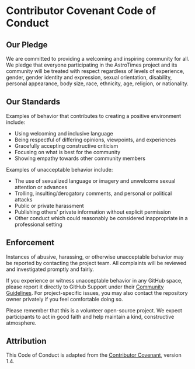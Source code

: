 # Contributor Covenant Code of Conduct

## Our Pledge

We are committed to providing a welcoming and inspiring community for all. We pledge that everyone participating in the AstroTimes project and its community will be treated with respect regardless of levels of experience, gender, gender identity and expression, sexual orientation, disability, personal appearance, body size, race, ethnicity, age, religion, or nationality.

## Our Standards

Examples of behavior that contributes to creating a positive environment include:

- Using welcoming and inclusive language
- Being respectful of differing opinions, viewpoints, and experiences
- Gracefully accepting constructive criticism
- Focusing on what is best for the community
- Showing empathy towards other community members

Examples of unacceptable behavior include:

- The use of sexualized language or imagery and unwelcome sexual attention or advances
- Trolling, insulting/derogatory comments, and personal or political attacks
- Public or private harassment
- Publishing others' private information without explicit permission
- Other conduct which could reasonably be considered inappropriate in a professional setting

## Enforcement

Instances of abusive, harassing, or otherwise unacceptable behavior may be reported by contacting the project team. All complaints will be reviewed and investigated promptly and fairly.

If you experience or witness unacceptable behavior in any GitHub space, please report it directly to GitHub Support under their [Community Guidelines](https://docs.github.com/en/site-policy/github-terms/github-community-guidelines). For project-specific issues, you may also contact the repository owner privately if you feel comfortable doing so.

Please remember that this is a volunteer open-source project. We expect participants to act in good faith and help maintain a kind, constructive atmosphere.

## Attribution

This Code of Conduct is adapted from the [Contributor Covenant](https://www.contributor-covenant.org/), version 1.4.

